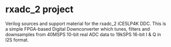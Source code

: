 # rxadc_2 project
Verilog sources and support material for the rxadc_2 iCE5LP4K DDC. This is a
simple FPGA-based Digital Downconverter which tunes, filters and downsamples
from 40MSPS 10-bit real ADC data to 19kSPS 16-bit I & Q in I2S format.

 